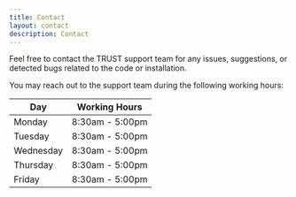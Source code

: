 ```yaml
---
title: Contact
layout: contact
description: Contact
---
```


Feel free to contact the TRUST support team for any issues, suggestions, or detected bugs related to the code or installation. 

You may reach out to the support team during the following working hours:

| Day       | Working Hours   |
| --------- | --------------- |
| Monday    | 8:30am - 5:00pm |
| Tuesday   | 8:30am - 5:00pm |
| Wednesday | 8:30am - 5:00pm |
| Thursday  | 8:30am - 5:00pm |
| Friday    | 8:30am - 5:00pm |
